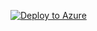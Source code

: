 [![Deploy to Azure](https://aka.ms/deploytoazurebutton)](https://portal.azure.com/#create/Microsoft.Template/uri/https%3A%2F%2Fraw.githubusercontent.com%2FIT-sure%2FAzure-Templates%2Fmain%2Fcmcs-vm%2Fcmcs-4.6-vm-deployment.json%2FcreateUIDefinitionUri%2Fhttps%3A%2F%2Fraw.githubusercontent.com%2FIT-sure%2FAzure-Templates%2Fmain%2Fcmcs-vm%2FCreateUIDef.json)
